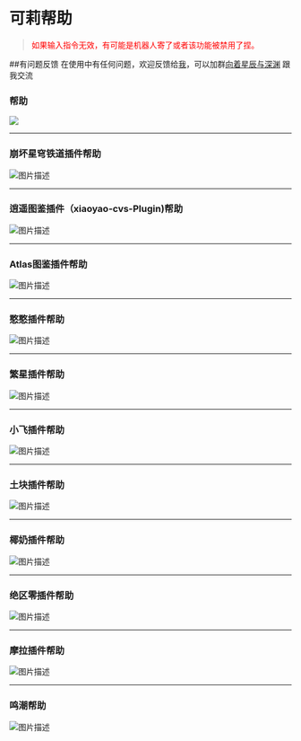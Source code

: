 # 可莉帮助

>  <font color=red>如果输入指令无效，有可能是机器人寄了或者该功能被禁用了捏。</font>

  
##有问题反馈
在使用中有任何问题，欢迎反馈给[我](https://qm.qq.com/q/QDb6Ft0t6C)，可以加群[向着星辰与深渊](http://qm.qq.com/cgi-bin/qm/qr?_wv=1027&k=Y7y1-d_2LMPw2AS5266G6s_XTzkboqgL&authKey=unjXbRzhlqvBAi86ho7G2VLZnk6wNXbcFFGHj810vKr1A2wclvBCVM0UpKK9ng8r&noverify=0&group_code=167147333) 跟我交流




### 帮助
![](帮助/帮助.jpg)
_____________________________________________
### 崩坏星穹铁道插件帮助
![图片描述](帮助/sr.jpg)
_____________________________________________
### 逍遥图鉴插件（xiaoyao-cvs-Plugin)帮助
![图片描述](帮助/xiaoyao.jpg)
_____________________________________________
### Atlas图鉴插件帮助
![图片描述](帮助/A图鉴.jpg)
_____________________________________________
### 憨憨插件帮助
![图片描述](帮助/憨憨.jpg)
_____________________________________________
### 繁星插件帮助
![图片描述](帮助/繁星.jpg)
_____________________________________________
### 小飞插件帮助
![图片描述](帮助/小飞.jpg)
_____________________________________________
### 土块插件帮助
![图片描述](帮助/土块.jpg)
_____________________________________________
### 椰奶插件帮助
![图片描述](帮助/椰奶.jpg)
_____________________________________________
### 绝区零插件帮助
![图片描述](帮助/zzz.jpg)
_____________________________________________
### 摩拉插件帮助
![图片描述](帮助/摩拉.jpg)
_____________________________________________
### 鸣潮帮助
![图片描述](帮助/鸣潮.jpg)




